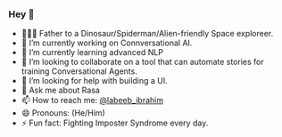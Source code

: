 ### Hey 👋

- 👨‍👩‍👦 Father to a Dinosaur/Spiderman/Alien-friendly Space exploreer.
- 🔭 I’m currently working on Connversational AI.
- 🌱 I’m currently learning advanced NLP
- 👯 I’m looking to collaborate on a tool that can automate stories for training Conversational Agents.
- 🤔 I’m looking for help with building a UI.
- 💬 Ask me about Rasa
- 📫 How to reach me: [@labeeb_ibrahim](https://twitter.com/labeeb_ibrahim)
- 😄 Pronouns: (He/Him)
- ⚡ Fun fact: Fighting Imposter Syndrome every day.
